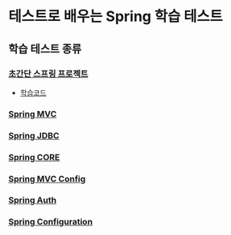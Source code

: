 # 테스트로 배우는 Spring 학습 테스트

## 학습 테스트 종류
### [초간단 스프링 프로젝트](https://github.com/next-step/spring-hellowolrd/tree/simple)
- [학습코드](https://github.com/ulimy/spring-learning-test/tree/ulimy_mvc)
### [Spring MVC](https://github.com/next-step/spring-hellowolrd/tree/mvc)
### [Spring JDBC](https://github.com/next-step/spring-hellowolrd/tree/jdbc)
### [Spring CORE](https://github.com/next-step/spring-hellowolrd/tree/core)
### [Spring MVC Config](https://github.com/next-step/spring-hellowolrd/tree/mvc-config)
### [Spring Auth](https://github.com/next-step/spring-hellowolrd/tree/auth)
### [Spring Configuration](https://github.com/next-step/spring-learning-test/tree/config)
